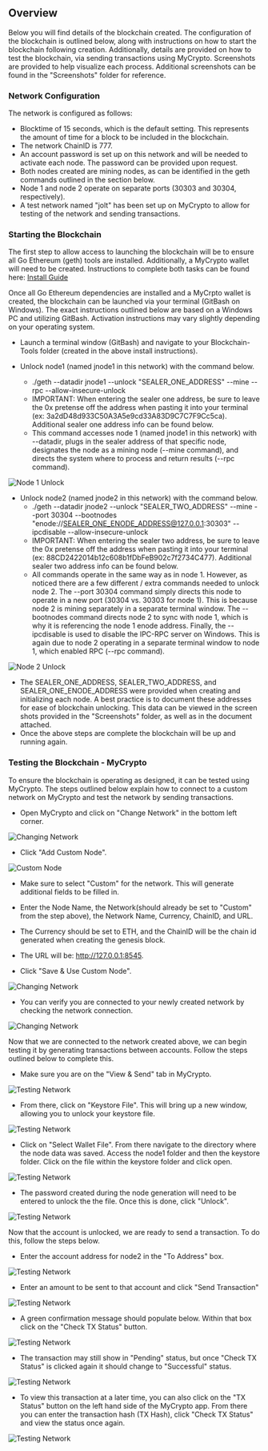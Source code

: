 ## Overview
Below you will find details of the blockchain created.  The configuration of the blockchain is outlined below, along with instructions on how to start the blockchain following creation.  Additionally, details are provided on how to test the blockchain, via sending transactions using MyCrypto.  Screenshots are provided to help visualize each process.  Additional screenshots can be found in the "Screenshots" folder for reference.  

### Network Configuration
The network is configured as follows: 
- Blocktime of 15 seconds, which is the default setting.  This represents the amount of time for a block to be included in the blockchain. 
- The network ChainID is 777. 
- An account password is set up on this network and will be needed to activate each node.  The password can be provided upon request. 
- Both nodes created are mining nodes, as can be identified in the geth commands outlined in the section below. 
- Node 1 and node 2 operate on separate ports (30303 and 30304, respectively). 
- A test network named "jolt" has been set up on MyCrypto to allow for testing of the network and sending transactions. 

### Starting the Blockchain 
The first step to allow access to launching the blockchain will be to ensure all Go Ethereum (geth) tools are installed.  Additionally, a MyCrypto wallet will need to be created.  Instructions to complete both tasks can be found here: [Install Guide](blockchain-install-guide.md)

Once all Go Ethereum dependencies are installed and a MyCrpto wallet is created, the blockchain can be launched via your terminal (GitBash on Windows).  The exact instructions outlined below are based on a Windows PC and utilizing GitBash.  Activation instructions may vary slightly depending on your operating system.  

- Launch a terminal window (GitBash) and navigate to your Blockchain-Tools folder (created in the above install instructions).  
- Unlock node1 (named jnode1 in this network) with the command below.  

  -  ./geth --datadir jnode1 --unlock "SEALER_ONE_ADDRESS" --mine --rpc --allow-insecure-unlock
  - IMPORTANT: When entering the sealer one address, be sure to leave the 0x pretense off the address when pasting it into your terminal (ex: 3a2dD48d933C50A3A5e9cd33A83D9C7C7F9Cc5ca).  Additional sealer one address info can be found below.  
  - This command accesses node 1 (named jnode1 in this network) with --datadir, plugs in the sealer address of that specific node, designates the node as a mining node (--mine command), and directs the system where to process and return results (--rpc command). 
  
![Node 1 Unlock](Screenshots/node1_unlock.PNG)

- Unlock node2 (named jnode2 in this network) with the command below.
  -  ./geth --datadir jnode2 --unlock "SEALER_TWO_ADDRESS" --mine --port 30304 --bootnodes "enode://SEALER_ONE_ENODE_ADDRESS@127.0.0.1:30303" --ipcdisable --allow-insecure-unlock
    - IMPORTANT: When entering the sealer two address, be sure to leave the 0x pretense off the address when pasting it into your terminal (ex: 88CD2422014b12c608b1fDbFeB902c7f2734C477).  Additional sealer two address info can be found below. 
  - All commands operate in the same way as in node 1.  However, as noticed there are a few different / extra commands needed to unlock node 2.  The --port 30304 command simply directs this node to operate in a new port (30304 vs. 30303 for node 1).  This is because node 2 is mining separately in a separate terminal window.  The --bootnodes command directs node 2 to sync with node 1, which is why it is referencing the node 1 enode address.  Finally, the --ipcdisable is used to disable the IPC-RPC server on Windows.  This is again due to node 2 operating in a separate terminal window to node 1, which enabled RPC (--rpc command). 

![Node 2 Unlock](Screenshots/node2_unlock.PNG)

  - The SEALER_ONE_ADDRESS, SEALER_TWO_ADDRESS, and SEALER_ONE_ENODE_ADDRESS were provided when creating and initializing each node.  A best practice is to document these addresses for ease of blockchain unlocking.  This data can be viewed in the screen shots provided in the "Screenshots" folder, as well as in the document attached.  
- Once the above steps are complete the blockchain will be up and running again.  

### Testing the Blockchain - MyCrypto
To ensure the blockchain is operating as designed, it can be tested using MyCrypto.  The steps outlined below explain how to connect to a custom network on MyCrypto and test the network by sending transactions.  

- Open MyCrypto and click on "Change Network" in the bottom left corner. 

![Changing Network](Screenshots/my_crypto_change_network.PNG)

- Click "Add Custom Node". 

![Custom Node](Screenshots/my_crypto_custom_node.PNG)

- Make sure to select "Custom" for the network.  This will generate additional fields to be filled in.  

- Enter the Node Name, the Network(should already be set to "Custom" from the step above), the Network Name, Currency, ChainID, and URL. 
- The Currency should be set to ETH, and the ChainID will be the chain id generated when creating the genesis block. 
- The URL will be: http://127.0.0.1:8545. 
- Click "Save & Use Custom Node".

![Changing Network](Screenshots/my_crypto_setting_network.PNG)

- You can verify you are connected to your newly created network by checking the network connection. 

![Changing Network](Screenshots/my_crypto_network_verify.PNG)

Now that we are connected to the network created above, we can begin testing it by generating transactions between accounts.  Follow the steps outlined below to complete this. 

- Make sure you are on the "View & Send" tab in MyCrypto. 

![Testing Network](Screenshots/my_crypto_keystore1.PNG)

- From there, click on "Keystore File".  This will bring up a new window, allowing you to unlock your keystore file. 

![Testing Network](Screenshots/my_crypto_keystore2.PNG)

- Click on "Select Wallet File".  From there navigate to the directory where the node data was saved.  Access the node1 folder and then the keystore folder.  Click on the file within the keystore folder and click open.  

![Testing Network](Screenshots/my_crypto_keystore3.PNG)

- The password created during the node generation will need to be entered to unlock the the file.  Once this is done, click "Unlock". 

![Testing Network](Screenshots/my_crypto_keystore4.PNG)

Now that the account is unlocked, we are ready to send a transaction.  To do this, follow the steps below. 

- Enter the account address for node2 in the "To Address" box.  

![Testing Network](Screenshots/my_crypto_transaction1.PNG)

- Enter an amount to be sent to that account and click "Send Transaction"

![Testing Network](Screenshots/my_crypto_transaction2.PNG)

- A green confirmation message should populate below.  Within that box click on the "Check TX Status" button.  

![Testing Network](Screenshots/my_crypto_transaction3.PNG)

- The transaction may still show in "Pending" status, but once "Check TX Status" is clicked again it should change to "Successful" status. 

![Testing Network](Screenshots/my_crypto_transaction4.PNG)

- To view this transaction at a later time, you can also click on the "TX Status" button on the left hand side of the MyCrypto app.  From there you can enter the transaction hash (TX Hash), click "Check TX Status" and view the status once again.  

![Testing Network](Screenshots/my_crypto_transaction5.PNG)
